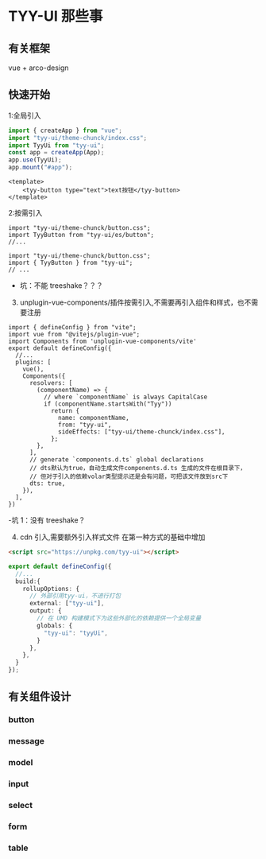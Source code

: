 # TYY-UI 那些事

## 有关框架

vue + arco-design

## 快速开始

1:全局引入

```main.ts
import { createApp } from "vue";
import "tyy-ui/theme-chunck/index.css";
import TyyUi from "tyy-ui";
const app = createApp(App);
app.use(TyyUi);
app.mount("#app");

```

```
<template>
    <tyy-button type="text">text按钮</tyy-button>
</template>
```

2:按需引入

```方式1
import "tyy-ui/theme-chunck/button.css";
import TyyButton from "tyy-ui/es/button";
//...
```

```方式2
import "tyy-ui/theme-chunck/button.css";
import { TyyButton } from "tyy-ui";
// ...
```

- 坑：不能 treeshake？？？

3. unplugin-vue-components/插件按需引入,不需要再引入组件和样式，也不需要注册

```
import { defineConfig } from "vite";
import vue from "@vitejs/plugin-vue";
import Components from 'unplugin-vue-components/vite'
export default defineConfig({
  //...
  plugins: [
    vue(),
    Components({
      resolvers: [
        (componentName) => {
          // where `componentName` is always CapitalCase
          if (componentName.startsWith("Tyy"))
            return {
              name: componentName,
              from: "tyy-ui",
              sideEffects: ["tyy-ui/theme-chunck/index.css"],
            };
        },
      ],
      // generate `components.d.ts` global declarations
      // dts默认为true，自动生成文件components.d.ts 生成的文件在根目录下，
      // 但对于引入的依赖volar类型提示还是会有问题，可把该文件放到src下
      dts: true,
    }),
  ],
})
```

-坑 1：没有 treeshake？

4. cdn 引入,需要额外引入样式文件
   在第一种方式的基础中增加

```html
<script src="https://unpkg.com/tyy-ui"></script>
```

```vite.config.ts
export default defineConfig({
  //...
  build:{
    rollupOptions: {
      // 外部引用tyy-ui，不进行打包
      external: ["tyy-ui"],
      output: {
        // 在 UMD 构建模式下为这些外部化的依赖提供一个全局变量
        globals: {
          "tyy-ui": "tyyUi",
        }
      },
    },
  }
});

```

## 有关组件设计

### button

### message

### model

### input

### select

### form

### table

